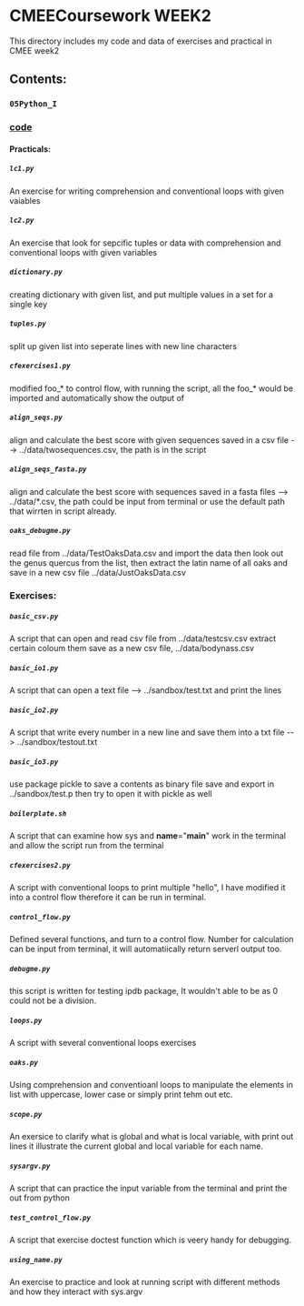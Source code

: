 CMEECoursework WEEK2
==
This directory includes my code and data of exercises and practical in CMEE week2


## Contents:

### `05Python_I`

### [**code**](https://github.com/ys219/CMEECoursework/tree/master/WEEK2/code)

#### Practicals:

##### `lc1.py` 

An exercise for writing comprehension and conventional loops with given vaiables


##### `lc2.py`

An exercise that look for sepcific tuples or data with comprehension and conventional loops with given variables

##### `dictionary.py`

creating dictionary with given list, and put multiple values in a set for a single key

##### `tuples.py`

split up given list into seperate lines with new line characters 

##### `cfexercises1.py`

modified foo_* to control flow, with running the script, all the foo_* would be imported and automatically show the output of  

##### `align_seqs.py`

align and calculate the best score with given sequences saved in a csv file --> ../data/twosequences.csv, the path is in the script

##### `align_seqs_fasta.py`

align and calculate the best score with sequences saved in a fasta files --> ../data/*.csv, the path could be input from terminal or use the default path that wirrten in script already.

##### `oaks_debugme.py`

read file from ../data/TestOaksData.csv and import the data then look out the genus quercus from the list, then extract the latin name of all oaks and save in a new csv file ../data/JustOaksData.csv



### Exercises:

##### `basic_csv.py`

A script that can open and read csv file from ../data/testcsv.csv extract certain coloum them save as a new csv file, ../data/bodynass.csv

##### `basic_io1.py`

A script that can open a text file --> ../sandbox/test.txt and print the lines

##### `basic_io2.py`

A script that write every number in a new line and save them into a txt file --> ../sandbox/testout.txt

##### `basic_io3.py`

use package pickle to save a contents as binary file save and export in ../sandbox/test.p then try to open it with pickle as well


##### `boilerplate.sh`

A script that can examine how sys and  __name__="__main__" work in the terminal and allow the script run from the terminal

##### `cfexercises2.py`

A script with conventional loops to print multiple "hello", I have modified it into a control flow therefore it can be run in terminal.

##### `control_flow.py`

Defined several functions, and turn to a control flow. Number for calculation can be input from terminal, it will automatiically return serverl output too.

##### `debugme.py`

this script is written for testing ipdb package, It wouldn't able to be as 0 could not be a division.

##### `loops.py`

A script with several conventional loops exercises

##### `oaks.py`

Using comprehension and conventioanl loops to manipulate the elements in list with uppercase, lower case or simply print tehm out etc.

##### `scope.py`

An exersice to clarify what is global and what is local variable, with print out lines it illustrate the current global and local variable for each name.

##### `sysargv.py`

A script that can practice the input variable from the terminal and print the out from python

##### `test_control_flow.py`

A script that exercise doctest function which is veery handy for debugging.

##### `using_name.py`

An exercise to practice and look at running script with different methods and how they interact with sys.argv

